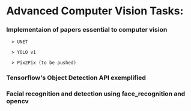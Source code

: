 # Advanced Computer Vision Tasks: 

### Implementaion of papers essential to computer vision

      > UNET
      
      > YOLO v1
      
      > Pix2Pix (to be pushed)
      
      
### Tensorflow's Object Detection API exemplified

### Facial recognition and detection using face_recognition and opencv
